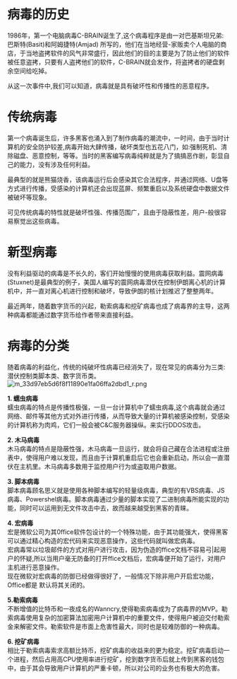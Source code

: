 
# 病毒的历史
1986年，第一个电脑病毒C-BRAIN诞生了,这个病毒程序是由一对巴基斯坦兄弟:巴斯特(Basit)和阿姆捷特(Amjad) 所写的，他们在当地经营-家贩卖个人电脑的商店，于当地盗拷软件的风气非常盛行，因此他们的目的主要是为了防止他们的软件被任意盗拷，只要有人盗拷他们的软件，C-BRAIN就会发作，将盗拷者的硬盘剩余空间给吃掉。

从这一次事件中,我们可以知道，病毒就是具有破坏性和传播性的恶意程序。


# 传统病毒
第一个病毒诞生后，许多黑客也涌入到了制作病毒的潮流中，一时间，由于当时计算机的安全防护较差,病毒开始大肆传播，破坏类型也五花八门，如:强制死机、清除磁盘、恶意控制，等等。当时的黑客编写病毒纯粹就是为了搞搞恶作剧，彰显自己的能力，没有涉及任何利益。

最典型的就是熊猫烧香，该病毒运行后会感染其它合法程序，并通过网络、U盘等方式进行传播，受感染的计算机还会出现蓝屏、频繁重启以及系统硬盘中数据文件被破坏等现象。

可见传统病毒的特性就是破坏性强、传播范围广，且由于隐蔽性差，用户-般很容易察觉出这些病毒。


# 新型病毒
没有利益驱动的病毒是不长久的，客们开始慢慢的使用病毒获取利益。震网病毒(Stuxnet)是最典型的例子，美国人编写的震网病毒潜伏在控制伊朗离心机的计算机中，并一直对离心机进行控制和破坏，导致伊朗的核计划推迟了整整两年。

最近两年，随着数字货币的兴起，勒索病毒和挖矿病毒也成了病毒界的主导，这两种病毒都能通过数字货币给作者带来直接利益。


# 病毒的分类
随着病毒的利益化，传统的纯破坏性病毒已经消失了，现在常见的病毒分为三类:潜伏控制类脚本类、数字货币类。<br />![m_33d97eb5d6f8f11890e1fa06ffa2dbd1_r.png](/_img\05-应急响应/1656916134098-b3b3e0a1-68e2-4fd8-bce9-a687e6e95cdc.png)

**1. 蠕虫病毒**<br />	蠕虫病毒的特点是传播性极强，一旦一台计算机中了蠕虫病毒,这个病毒就会通过网络、邮件等其他方式对外进行传播，从而导致大量的计算机被感染控制，受感染的计算机称为肉鸡，它们一般会被C&C服务器操纵。来实行DDOS攻击。

**2. 木马病毒**<br />	木马病毒的特点是隐蔽性强，木马病毒一旦运行，就会将自己藏在合法进程或注册表中，使得用户难以发现，而且由于计算机重启后它也会重新启动，所以会一直潜伏在主机里。木马病毒多数用于监控用户行为或盗取用户数据。

**3. 脚本病毒**<br />	脚本病毒顾名思义就是使用各种脚本编写的轻量级病毒，典型的有VBS病毒、JS病毒、Powershel病毒。脚本病毒通过少量的脚本实现了二进制病毒所能实现的功能，同时可以运用到无文件攻击中去，故而越来越受到黑客的青睐。

**4. 宏病毒**<br />	宏是微软公司为其0ffice软件包设计的一个特殊功能，由于其功能强大，使得黑客可以通过精心构造的宏代码来实现恶意操作，这些代码就叫做宏病毒。<br />宏病毒常以垃圾邮件的方式对用户进行攻击，因为伪造的ffice文档不容易弓|起用户的怀疑,所以当用户毫无防备的打开ffice文档后，宏病毒便开始了运行，对用户主机进行恶意操作。<br />现在微软对宏病毒的防御已经做得很好了，一般情况下除非用户开启宏功能，Office都是 默认将其关闭的。

**5.勒索病毒**<br />	不断增值的比特币和一夜成名的Wanncry,使得勒索病毒成为了病毒界的MVP。勒索病毒使用复杂的加密算法加密用户计算机中的重要文件，使得用户被迫交付勒索金来解密文件。勒索软件是市面上危害性最大，同时也是较难防御的一种病毒。

**6. 挖矿病毒**<br />	相比于勒索病毒索求高额比特币，挖矿病毒的收益来的更为稳定。挖矿病毒启动一个进程，然后占用高CPU使用率进行挖矿，挖到数字货币后就上传到黑客的钱包中，由于其会导致用户计算机的严重卡顿，所以对公司的业务也有极大的危害。
